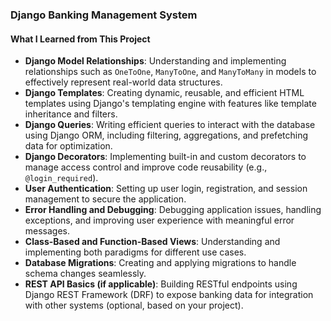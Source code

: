 ### Django Banking Management System

#### What I Learned from This Project
- **Django Model Relationships**: Understanding and implementing relationships such as `OneToOne`, `ManyToOne`, and `ManyToMany` in models to effectively represent real-world data structures.
- **Django Templates**: Creating dynamic, reusable, and efficient HTML templates using Django's templating engine with features like template inheritance and filters.
- **Django Queries**: Writing efficient queries to interact with the database using Django ORM, including filtering, aggregations, and prefetching data for optimization.
- **Django Decorators**: Implementing built-in and custom decorators to manage access control and improve code reusability (e.g., `@login_required`).
- **User Authentication**: Setting up user login, registration, and session management to secure the application.
- **Error Handling and Debugging**: Debugging application issues, handling exceptions, and improving user experience with meaningful error messages.
- **Class-Based and Function-Based Views**: Understanding and implementing both paradigms for different use cases.
- **Database Migrations**: Creating and applying migrations to handle schema changes seamlessly.
- **REST API Basics (if applicable)**: Building RESTful endpoints using Django REST Framework (DRF) to expose banking data for integration with other systems (optional, based on your project).
